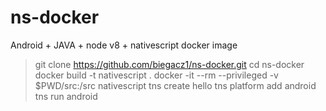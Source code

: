 # ns-docker

Android + JAVA + node v8 + nativescript docker image 
> git clone https://github.com/biegacz1/ns-docker.git
> cd ns-docker
> docker build -t nativescript .
> docker -it --rm --privileged -v $PWD/src:/src nativescript 
> tns create hello
> tns platform add android
> tns run android
